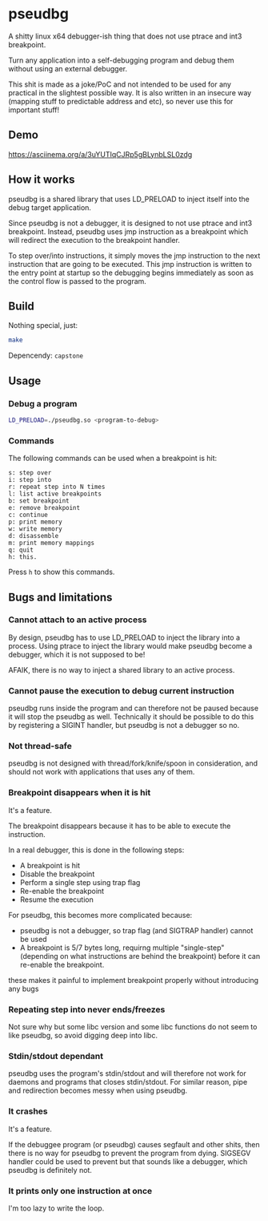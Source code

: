 # pseudbg
A shitty linux x64 debugger-ish thing that does not use ptrace and int3 breakpoint.

Turn any application into a self-debugging program and debug them without using an external debugger.

This shit is made as a joke/PoC and not intended to be used for any practical in the slightest possible way.
It is also written in an insecure way (mapping stuff to predictable address and etc),
so never use this for important stuff!

## Demo

https://asciinema.org/a/3uYUTIqCJRp5gBLynbLSL0zdg

## How it works

pseudbg is a shared library that uses LD_PRELOAD to inject itself into the debug target application.

Since pseudbg is not a debugger, it is designed to not use ptrace and int3 breakpoint.
Instead, pseudbg uses jmp instruction as a breakpoint which will redirect the execution to the breakpoint handler.

To step over/into instructions, it simply moves the jmp instruction
to the next instruction that are going to be executed. This jmp instruction is written to the entry point at startup
so the debugging begins immediately as soon as the control flow is passed to the program.

## Build

Nothing special, just:

```bash
make
```

Depencendy: `capstone`

## Usage

### Debug a program

```bash
LD_PRELOAD=./pseudbg.so <program-to-debug>
```

### Commands

The following commands can be used when a breakpoint is hit:

```
s: step over
i: step into
r: repeat step into N times
l: list active breakpoints
b: set breakpoint
e: remove breakpoint
c: continue
p: print memory
w: write memory
d: disassemble
m: print memory mappings
q: quit
h: this.
```

Press `h` to show this commands.


## Bugs and limitations

### Cannot attach to an active process

By design, pseudbg has to use LD_PRELOAD to inject the library into a process.
Using ptrace to inject the library would make pseudbg become a debugger, which it is not supposed to be!

AFAIK, there is no way to inject a shared library to an active process.

### Cannot pause the execution to debug current instruction

pseudbg runs inside the program and can therefore not be paused because it will stop the pseudbg as well.
Technically it should be possible to do this by registering a SIGINT handler, but pseudbg is not a debugger so no.

### Not thread-safe

pseudbg is not designed with thread/fork/knife/spoon in consideration,
and should not work with applications that uses any of them.

### Breakpoint disappears when it is hit

It's a feature.

The breakpoint disappears because it has to be able to execute the instruction.

In a real debugger, this is done in the following steps:
 * A breakpoint is hit
 * Disable the breakpoint
 * Perform a single step using trap flag
 * Re-enable the breakpoint
 * Resume the execution

For pseudbg, this becomes more complicated because:
 * pseudbg is not a debugger, so trap flag (and SIGTRAP handler) cannot be used
 * A breakpoint is 5/7 bytes long, requirng multiple "single-step"
(depending on what instructions are behind the breakpoint) before it can re-enable the breakpoint.

these makes it painful to implement breakpoint properly without introducing any bugs

### Repeating step into never ends/freezes

Not sure why but some libc version and some libc functions do not seem to like pseudbg,
so avoid digging deep into libc.

### Stdin/stdout dependant

pseudbg uses the program's stdin/stdout and will therefore not work for daemons and programs that closes stdin/stdout.
For similar reason, pipe and redirection becomes messy when using pseudbg.

### It crashes

It's a feature.

If the debuggee program (or pseudbg) causes segfault and other shits, then there is no
way for pseudbg to prevent the program from dying. SIGSEGV handler could be used to prevent
but that sounds like a debugger, which pseudbg is definitely not.

### It prints only one instruction at once

I'm too lazy to write the loop.
